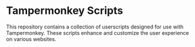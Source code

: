 # Tampermonkey Scripts

This repository contains a collection of userscripts designed for use with Tampermonkey. These scripts enhance and customize the user experience on various websites.
